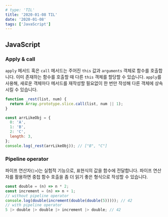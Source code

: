 ```yaml
---
# type: 'TIL'
title: '2020-01-08 TIL'
date: '2020-01-08'
tags: ['JavaScript']
---
```


## JavaScript

### Apply & call

`apply` 메서드 혹은 `call` 메서드는 주어진 `this` 값과 `arguments` 객체로 함수를 호출합니다. 이미 존재하는 함수를 호출할 때 다른 `this` 객체를 할당할 수 있습니다. `apply`를 사용해, 새로운 객체마다 메서드를 재작성할 필요없이 한 번만 작성해 다른 객체에 상속시킬 수 있습니다.

```javascript
function _rest(list, num) {
  return Array.prototype.slice.call(list, num || 1);
}

const arrLikeObj = {
  0: 'A',
  1: 'B',
  2: 'C',
  length: 3,
};
console.log(_rest(arrLikeObj)); // ["B", "C"]
```

### Pipeline operator

파이프 연산자(`|>`)는 실험적 기능으로, 표현식의 값을 함수에 전달합니다. 파이프 연산자를 활용하면 중첩 함수 호출을 좀 더 읽기 좋은 형식으로 작성할 수 있습니다.

```javascript
const double = (n) => n * 2;
const increment = (n) => n + 1;
// without pipeline operator
console.log(double(increment(double(double(5))))); // 42
// with pipeline operator
5 |> double |> double |> increment |> double; // 42
```
